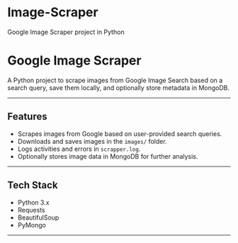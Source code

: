 # Image-Scraper
Google Image Scraper project in Python
# Google Image Scraper

A Python project to scrape images from Google Image Search based on a search query, save them locally, and optionally store metadata in MongoDB.

---

## **Features**
- Scrapes images from Google based on user-provided search queries.
- Downloads and saves images in the `images/` folder.
- Logs activities and errors in `scrapper.log`.
- Optionally stores image data in MongoDB for further analysis.

---

## **Tech Stack**
- Python 3.x
- Requests
- BeautifulSoup
- PyMongo

---


